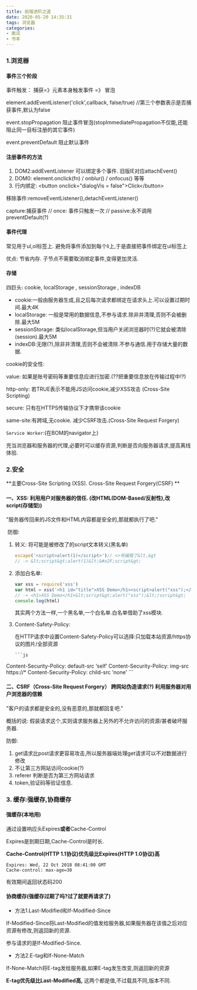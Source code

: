 ```yaml
---
title: 前端进阶之道
date: 2020-05-20 14:35:31
tags: 浏览器
categories:
- 面试
- 书本
---
```


### 1.浏览器

#### 事件三个阶段

事件触发： 捕获=》元素本身触发事件 =》 冒泡

element.addEventListener('click',callback, false/true)  //第三个参数表示是否捕获事件,默认为false

event.stopPropagation 阻止事件冒泡(stopImmediatePropagation不仅能,还能阻止同一目标注册的其它事件)

event.preventDefault 阻止默认事件

#### 注册事件的方法

1. DOM2:addEventListener 可以绑定多个事件. 旧版IE对应attachEvent()
2. DOM0: element.onclick(fn) / onblur() / onfocus() 等等
3. 行内绑定: <button onclick="dialogVis = false"\>Click</button\>  

移除事件:removeEventListener(),detachEventListener()

capture:捕获事件  // once: 事件只触发一次  // passive:永不调用preventDefault(?)

#### 事件代理

常见用于ul,ol标签上.   避免将事件添加到每个li上,于是直接把事件绑定在ul标签上

优点: 节省内存. 子节点不需要取消绑定事件,变得更加灵活.

#### 存储

四巨头: cookie, localStorage , sessionStorage , indexDB

* cookie:一般由服务器生成,且之后每次请求都绑定在请求头上.可以设置过期时间.最大4K
* localStorage: 一般是常用的数据信息,不参与请求.除非并清理,否则不会被删除.最大5M
* sessionStorage: 类似localStorage,但当用户关闭浏览器时(?)它就会被清除(session).最大5M
* indexDB:无限(?),除非并清理,否则不会被清除.不参与通信.用于存储大量的数据.

cookie的安全性:

value: 如果是账号密码等重要信息应进行加密.(??把重要信息放在传输过程中!?)

http-only: 若TRUE表示不能用JS访问cookie,减少XSS攻击 (Cross-Site Scripting)

secure: 只有在HTTPS传输协议下才携带该cookie

same-site:有跨域,无cookie. 减少CSRF攻击.(Cross-Site Request Forgery)

`Service Worker`:(在BOM的navigator上)

充当浏览器和服务器的代理,必要时可以缓存资源,判断是否向服务器请求,提高离线体验.

### 2.安全

**主要Cross-Site Scripting (XSS). Cross-Site Request Forgery(CSRF) **

#### 一、XSS: 利用用户对服务器的信任. (改HTML(DOM-Based/反射性),改script(存储型))

"服务器传回来的JS文件和HTML内容都是安全的,那就都执行了吧."

​    防御: 

   1. 转义: 将可能是被修改了的script文本转义(黑名单)

      ```js
      escape('<script>alert(1)</script>')// <>号编程了&lt,&gt
      // -> &lt;script&gt;alert(1)&lt;&#x2F;script&gt;
      ```

2. 添加白名单:

   ```js
   var xss = require('xss')
   var html = xss('<h1 id="title">XSS Demo</h1><script>alert("xss");</script>')
   // -> <h1>XSS Demo</h1>&lt;script&gt;alert("xss");&lt;/script&gt;
   console.log(html)
   ```

   其实两个方法一样,一个黑名单,一个白名单.白名单借助了xss模块.

3. Content-Safety-Policy:

   在HTTP请求中设置Content-Safety-Policy可以选择:只加载本站资源/https协议的图片/全部资源

       ```js
Content-Security-Policy: default-src ‘self’
Content-Security-Policy: img-src https://*
Content-Security-Policy: child-src 'none'
       ```

#### 二、CSRF（Cross-Site Request Forgery） 跨网站伪造请求(?) 利用服务器对用户浏览器的信赖

"客户的请求都是安全的,没有恶意的,那就都回复吧."

概括的说: 假装请求这个,实则请求服务器上另外的不允许访问的资源/甚者破坏服务器.

防御:

1. get请求比post请求更容易攻击,所以服务器端处理get请求可以不对数据进行修改
2. 不让第三方网站访问cookie(?)
3. referer 判断是否为第三方网站请求
4. token,验证码等验证信息.

### 3. 缓存:强缓存,协商缓存

#### 强缓存(本地用)

通过设置响应头Expires**或者**Cache-Control

Expires是到期日期,Cache-Control是时长.

**Cache-Control(HTTP 1.1协议)优先级比Expires(HTTP 1.0协议)高**

```text
Expires: Wed, 22 Oct 2018 08:41:00 GMT      
Cache-control: max-age=30
```

有效期间返回状态码200

#### 协商缓存(强缓存过期了吗?过了就要再请求了)

* 方法1.Last-Modified和If-Modified-Since

If-Modified-Since将Last-Modified的值发给服务器,如果服务器在该值之后对应资源有修改,则返回新的资源.

参与请求的是If-Modified-Since.

* 方法2.E-tag和If-None-Match

If-None-Match将E-tag发给服务器,如果E-tag发生改变,则返回新的资源

**E-tag优先级比Last-Modified高,** 这两个都是值,不过载具不同,版本不同.